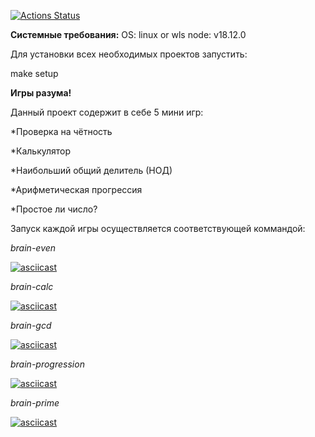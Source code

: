 
[![Actions Status](https://github.com/21aLeX/frontend-project-44/workflows/hexlet-check/badge.svg)](https://github.com/21aLeX/frontend-project-44/actions)

**Системные требования:**
OS: linux or wls
node: v18.12.0

Для установки всех необходимых проектов запустить:

make setup

**Игры разума!**

Данный проект содержит в себе 5 мини игр:

*Проверка на чётность

*Калькулятор

*Наибольший общий делитель (НОД)

*Арифметическая прогрессия

*Простое ли число?

Запуск каждой игры осуществляется соответствующей коммандой:

*brain-even*

[![asciicast](https://asciinema.org/a/533085.svg)](https://asciinema.org/a/533085)

*brain-calc*

[![asciicast](https://asciinema.org/a/533647.svg)](https://asciinema.org/a/533647)

*brain-gcd*

[![asciicast](https://asciinema.org/a/533662.svg)](https://asciinema.org/a/533662)

*brain-progression*

[![asciicast](https://asciinema.org/a/533743.svg)](https://asciinema.org/a/533743)

*brain-prime*

[![asciicast](https://asciinema.org/a/533757.svg)](https://asciinema.org/a/533757)
